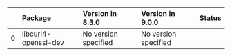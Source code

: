 <!-- markdown-link-check-disable -->

|    | Package              | Version in 8.3.0     | Version in 9.0.0     | Status   |
|---:|:---------------------|:---------------------|:---------------------|:---------|
|  0 | libcurl4-openssl-dev | No version specified | No version specified |          |